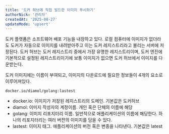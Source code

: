 ```yaml
---
title: '도커 허브에 직접 빌드한 이미지 푸시하기'
authorNick: '관리자'
createdAt: '2025-08-27'
updateMode: 'upsert'
---
```


도커 플랫폼은 소프트웨어 배포 기능을 내장하고 있다. 로컬 컴퓨터에 이미지가 없더라도 도커가 자동으로 이미지를 내려받아주고 이는 도커 레지스트리라고 불리는 서버에 저장된다.
도커 허브는 도커 레지스트리 중에서 가장 유명한 레지스트리이며, 도커 엔진에 기본적으로 설정된 레지스트리이기에 보통 이미지가 없으면 도커 허브에서 이미지를 다운받는다.

도커 이미지에는 이름이 부여되고, 이미지의 다운로드에 필요한 정보들이 4개의 요소로 이루어져있다.

```
docker.io/diamol/golang:lastest
```

- docker.io: 이미지가 저장된 레지스트리의 도메인. 기본값은 도커허브
- diamol: 이미지 작성자의 계정이름. 개인 혹은 단체의 이름에 해당
- golang: 이미지 리포지터리 이름. 일반적으로 애플리케이션의 이름에 해당한다. 하나의 리포지터리는 여러 버전의 이미지를 담을 수 있다.
- lastest: 이미지 태그. 애플리케이션의 버전 혹은 변종을 나타낸다. 기본값은 latest
